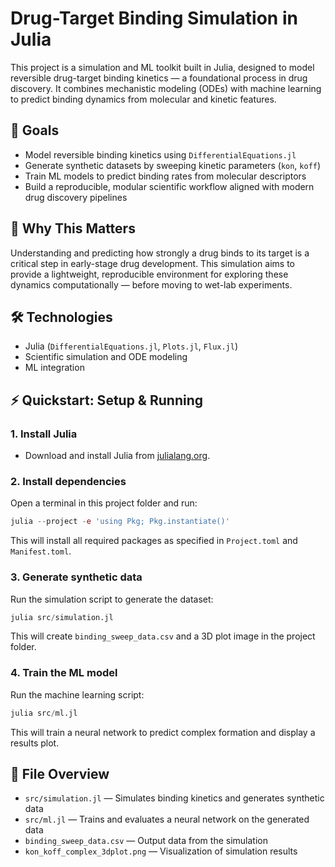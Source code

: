 # Drug-Target Binding Simulation in Julia

This project is a simulation and ML toolkit built in Julia, designed to model reversible drug-target binding kinetics — a foundational process in drug discovery. It combines mechanistic modeling (ODEs) with machine learning to predict binding dynamics from molecular and kinetic features.

## 🚀 Goals

- Model reversible binding kinetics using `DifferentialEquations.jl`
- Generate synthetic datasets by sweeping kinetic parameters (`kon`, `koff`)
- Train ML models to predict binding rates from molecular descriptors
- Build a reproducible, modular scientific workflow aligned with modern drug discovery pipelines

## 🧠 Why This Matters

Understanding and predicting how strongly a drug binds to its target is a critical step in early-stage drug development. This simulation aims to provide a lightweight, reproducible environment for exploring these dynamics computationally — before moving to wet-lab experiments.

## 🛠️ Technologies

- Julia (`DifferentialEquations.jl`, `Plots.jl`, `Flux.jl`)
- Scientific simulation and ODE modeling
- ML integration

## ⚡ Quickstart: Setup & Running

### 1. Install Julia
- Download and install Julia from [julialang.org](https://julialang.org/downloads/).

### 2. Install dependencies
Open a terminal in this project folder and run:
```julia
julia --project -e 'using Pkg; Pkg.instantiate()'
```
This will install all required packages as specified in `Project.toml` and `Manifest.toml`.

### 3. Generate synthetic data
Run the simulation script to generate the dataset:
```julia
julia src/simulation.jl
```
This will create `binding_sweep_data.csv` and a 3D plot image in the project folder.

### 4. Train the ML model
Run the machine learning script:
```julia
julia src/ml.jl
```
This will train a neural network to predict complex formation and display a results plot.

## 📁 File Overview
- `src/simulation.jl` — Simulates binding kinetics and generates synthetic data
- `src/ml.jl` — Trains and evaluates a neural network on the generated data
- `binding_sweep_data.csv` — Output data from the simulation
- `kon_koff_complex_3dplot.png` — Visualization of simulation results